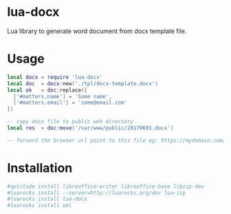 # lua-docx
Lua library to generate word document from docx template file.


# Usage

```lua
local docx = require 'lua-docx'
local doc  = docx:new('./tpl/docx-template.docx')
local ok   = doc:replace({ 
  ['#matters.name'] = 'Some name',
  ['#matters.email'] = 'some@email.com'
})

-- copy docx file to public web directory
local res  = doc:move('/var/www/public/20170601.docx')

-- forward the browser url point to this file eg: https://mydomain.com/20170601.docx
```

# Installation


```bash
#aptitude install libreoffice-writer libreoffice-base libzip-dev
#luarocks install --server=http://luarocks.org/dev lua-zip
#luarocks install lua-docx
#luarocks install xml
```
